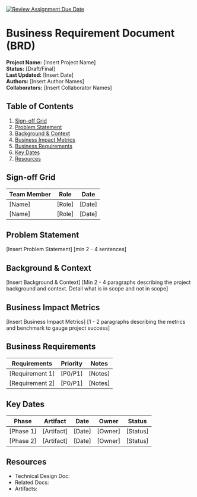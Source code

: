 [![Review Assignment Due Date](https://classroom.github.com/assets/deadline-readme-button-22041afd0340ce965d47ae6ef1cefeee28c7c493a6346c4f15d667ab976d596c.svg)](https://classroom.github.com/a/7Bmf49jK)
# Business Requirement Document (BRD)

**Project Name:** [Insert Project Name]  
**Status:** [Draft/Final]  
**Last Updated:** [Insert Date]  
**Authors:** [Insert Author Names]  
**Collaborators:** [Insert Collaborator Names]

## Table of Contents

1. [Sign-off Grid](#sign-off-grid)
2. [Problem Statement](#problem-statement)
3. [Background & Context](#background--context)
4. [Business Impact Metrics](#business-impact-metrics)
5. [Business Requirements](#business-requirements)
6. [Key Dates](#key-dates)
7. [Resources](#resources)

## Sign-off Grid

| Team Member | Role | Date |
| ----------- | ---- | ---- |
| [Name] | [Role] | [Date] |
| [Name] | [Role] | [Date] |

## Problem Statement

[Insert Problem Statement]
[min 2 - 4 sentences]

## Background & Context

[Insert Background & Context]
[Min 2 - 4 paragraphs describing the project background and context. Detail what is in scope and not in scope]

## Business Impact Metrics

[Insert Business Impact Metrics]
[1 - 2 paragraphs describing the metrics and benchmark to gauge project success]

## Business Requirements

| Requirements | Priority | Notes |
| ------------ | -------- | ----- |
| [Requirement 1] | [P0/P1] | [Notes] |
| [Requirement 2] | [P0/P1] | [Notes] |

## Key Dates

| Phase | Artifact | Date | Owner | Status |
| ----- | -------- | ---- | ------ | ------ |
| [Phase 1] | [Artifact] | [Date] | [Owner] | [Status] |
| [Phase 2] | [Artifact] | [Date] | [Owner] | [Status] |

## Resources

* Technical Design Doc: <link>
* Related Docs: <link>
* Artifacts: <link>

